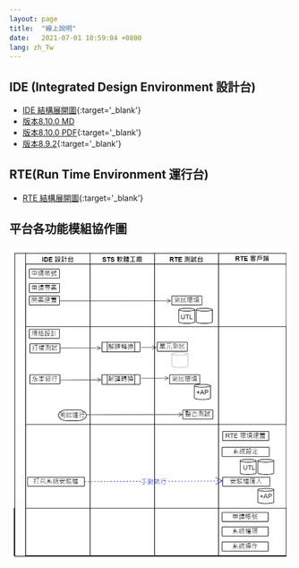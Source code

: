 ```yaml
---
layout: page
title:  "線上說明"
date:   2021-07-01 10:59:04 +0800
lang: zh_Tw
---
```


## IDE (Integrated Design Environment 設計台)
- [IDE 結構展開圖](https://gitmind.com/app/doc/bde2737708){:target='_blank'}
- [版本8.10.0 MD](/doc/8.10.0/zh-Hant/index.html)
- [版本8.10.0 PDF](/library/8.10.0/zh-Hant/index.html){:target='_blank'}
- [版本8.9.2](/library/8.9.2/index.html){:target='_blank'}


## RTE(Run Time Environment 運行台)
- [RTE 結構展開圖](https://gitmind.com/app/doc/6522738050){:target='_blank'}


## 平台各功能模組協作圖
![](Module_cooperation.png)

